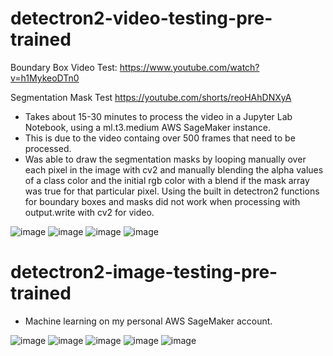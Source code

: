 # detectron2-video-testing-pre-trained

Boundary Box Video Test:
https://www.youtube.com/watch?v=h1MykeoDTn0

Segmentation Mask Test
https://youtube.com/shorts/reoHAhDNXyA

- Takes about 15-30 minutes to process the video in a Jupyter Lab Notebook, using a ml.t3.medium AWS SageMaker instance.
- This is due to the video containg over 500 frames that need to be processed.
- Was able to draw the segmentation masks by looping manually over each pixel in the image with cv2 and manually blending the alpha values of a class color and the initial rgb color with a blend if the mask array was true for that particular pixel.  Using the built in detectron2 functions for boundary boxes and masks did not work when processing with output.write with cv2 for video.

![image](https://github.com/Mike11199/GIFs/blob/main/detectron2videotest.gif )
![image](https://github.com/Mike11199/detectron2-testing/assets/91037796/7e00a78f-7abd-4aaf-81e3-fbe156ebe61f)
![image](https://github.com/Mike11199/detectron2-testing/assets/91037796/161231d9-37c8-4c6f-898b-92cb706b616b)
![image](https://github.com/Mike11199/detectron2-testing/assets/91037796/c6d8fb2f-3735-466f-8465-c7a67b4ee187)



# detectron2-image-testing-pre-trained

- Machine learning on my personal AWS SageMaker account.

![image](https://github.com/Mike11199/detectron2-testing/assets/91037796/b425471d-3d85-4987-b4a7-76e22f21ca5a)
![image](https://github.com/Mike11199/detectron2-testing/assets/91037796/80a9e1f6-5ff1-4432-b775-d0ce8c43ceea)
![image](https://github.com/Mike11199/detectron2-testing/assets/91037796/fca90430-a2d3-49f3-b863-e2c7468469ca)
![image](https://github.com/Mike11199/detectron2-testing/assets/91037796/063e2f97-349e-4950-950c-7eb7634daf90)
![image](https://github.com/Mike11199/detectron2-testing/assets/91037796/147fc8ec-d3df-447b-b056-cd203b076789)

